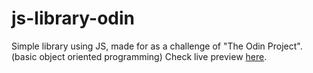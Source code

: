 # js-library-odin
Simple library using JS, made for as a challenge of "The Odin Project". (basic object oriented programming)
Check live preview <a href="https://nyctoraa.github.io/js-library-odin/" target="_blank">here</a>.
